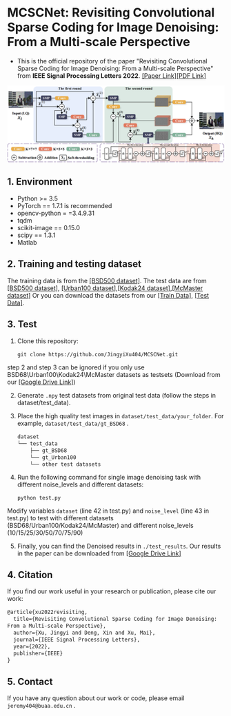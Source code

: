 # MCSCNet: Revisiting Convolutional Sparse Coding for Image Denoising: From a Multi-scale Perspective 
- This is the official repository of the paper "Revisiting Convolutional Sparse Coding for Image Denoising: From a Multi-scale Perspective" from **IEEE Signal Processing Letters 2022**. [[Paper Link]](, "Paper Link")[[PDF Link]]()

![framework](./imgs/framework.png)

## 1. Environment
- Python >= 3.5
- PyTorch == 1.7.1 is recommended
- opencv-python = =3.4.9.31
- tqdm
- scikit-image == 0.15.0
- scipy == 1.3.1 
- Matlab

## 2. Training and testing dataset
The training data is from the [[BSD500 dataset]](https://www2.eecs.berkeley.edu/Research/Projects/CS/vision/grouping/resources.html). The test data are from [[BSD500 dataset]](https://www2.eecs.berkeley.edu/Research/Projects/CS/vision/grouping/resources.html, "BSD68"), [[Urban100 dataset]](https://www.cv-foundation.org/openaccess/content_cvpr_2015/html/Huang_Single_Image_Super-Resolution_2015_CVPR_paper.html, "Urban100"),[[Kodak24 dataset]](http://r0k.us/graphics/kodak/, "Kodak24"),[[McMaster dataset]](https://www.spiedigitallibrary.org/journals/journal-of-electronic-imaging/volume-20/issue-2/023016/Color-demosaicking-by-local-directional-interpolation-and-nonlocal-adaptive-thresholding/10.1117/1.3600632.full?SSO=1, "McMaster") 
Or you can download the datasets from our [[Train Data]](https://drive.google.com/drive/folders/1vcRgZIi6bi6mvY6pXtiJXDAKQITHcxI6?usp=sharing., "Train Data"), [[Test Data]](https://drive.google.com/drive/folders/1XLDvAQNYo2fWY_cgcGpkuMV8Deon1XCD?usp=sharing., "Test Data").

## 3. Test
1. Clone this repository:
    ```
    git clone https://github.com/JingyiXu404/MCSCNet.git
    ```

step 2 and step 3 can be ignored if you only use BSD68\Urban100\Kodak24\McMaster datasets as testsets (Download from our [[Google Drive Link]](https://drive.google.com/drive/folders/1WCs-XR_pxAAsjfTz1cD_Yksrpk4YR-Il?usp=sharing.))

2. Generate `.npy` test datasets from original test data (follow the steps in dataset/test_data).

3. Place the high quality test images in `dataset/test_data/your_folder`. For example, `dataset/test_data/gt_BSD68` .
    ```
    dataset 
    └── test_data
        ├── gt_BSD68
        └── gt_Urban100
        └── other test datasets
    ```

4. Run the following command for single image denoising task with different noise_levels and different datasets:
    ```
    python test.py
    ```

Modify variables `dataset` (line 42 in test.py) and `noise_level` (line 43 in test.py) to test with different datasets (BSD68/Urban100/Kodak24/McMaster) and different noise_levels (10/15/25/30/50/70/75/90)

5. Finally, you can find the Denoised results in `./test_results`. Our results in the paper can be downloaded from [[Google Drive Link]](https://drive.google.com/drive/folders/1tq1G4-k196Q0chJOjf9WdIW6sv-1CsPb?usp=sharing.)

## 4. Citation
If you find our work useful in your research or publication, please cite our work:
```
@article{xu2022revisiting,
  title={Revisiting Convolutional Sparse Coding for Image Denoising: From a Multi-scale Perspective},
  author={Xu, Jingyi and Deng, Xin and Xu, Mai},
  journal={IEEE Signal Processing Letters},
  year={2022},
  publisher={IEEE}
}
```

## 5. Contact
If you have any question about our work or code, please email `jeremy404@buaa.edu.cn` .
